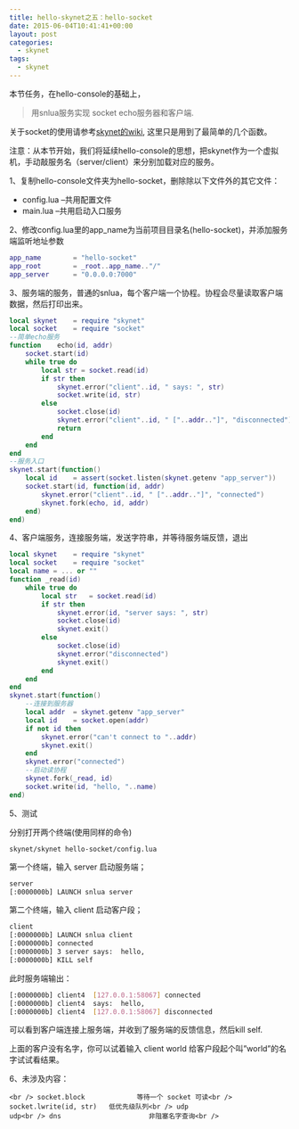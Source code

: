 ```yaml
---
title: hello-skynet之五：hello-socket
date: 2015-06-04T10:41:41+00:00
layout: post
categories:
  - skynet
tags:
  - skynet
---
```

本节任务，在hello-console的基础上，

> 用snlua服务实现 socket echo服务器和客户端.

<!--more-->

关于socket的使用请参考<a href="https://github.com/cloudwu/skynet/wiki/Socket" target="_blank">skynet的wiki</a>, 这里只是用到了最简单的几个函数。

注意：从本节开始，我们将延续hello-console的思想，把skynet作为一个虚拟机，手动敲服务名（server/client）来分别加载对应的服务。

1、复制hello-console文件夹为hello-socket，删除除以下文件外的其它文件：

  * config.lua &#8211;共用配置文件
  * main.lua &#8211;共用启动入口服务

2、修改config.lua里的app_name为当前项目目录名(hello-socket)，并添加服务端监听地址参数

```lua
app_name    	= "hello-socket"
app_root    	= _root..app_name.."/"
app_server      = "0.0.0.0:7000"
```

3、服务端的服务，普通的snlua，每个客户端一个协程。协程会尽量读取客户端数据，然后打印出来。
  
```lua
local skynet    = require "skynet"
local socket    = require "socket"
--简单echo服务
function    echo(id, addr)
	socket.start(id)
	while true do
		local str = socket.read(id)
		if str then
			skynet.error("client"..id, " says: ", str)
			socket.write(id, str)
		else
			socket.close(id)
            skynet.error("client"..id, " ["..addr.."]", "disconnected")
			return
		end
	end
end
--服务入口
skynet.start(function()
    local id    = assert(socket.listen(skynet.getenv "app_server"))
    socket.start(id, function(id, addr)
        skynet.error("client"..id, " ["..addr.."]", "connected")
        skynet.fork(echo, id, addr)
    end)
end)
```

4、客户端服务，连接服务端，发送字符串，并等待服务端反馈，退出

```lua
local skynet    = require "skynet"
local socket    = require "socket"
local name = ... or ""
function _read(id)
    while true do
        local str   = socket.read(id)
        if str then
            skynet.error(id, "server says: ", str)
            socket.close(id)
            skynet.exit()
        else
            socket.close(id)
            skynet.error("disconnected")
            skynet.exit()
        end
    end
end
skynet.start(function()
    --连接到服务器
    local addr  = skynet.getenv "app_server"
    local id    = socket.open(addr)
    if not id then
        skynet.error("can't connect to "..addr)
        skynet.exit()
    end
    skynet.error("connected")
    --启动读协程
    skynet.fork(_read, id)
    socket.write(id, "hello, "..name)
end)
```

5、测试

分别打开两个终端(使用同样的命令)
  
`skynet/skynet hello-socket/config.lua`

第一个终端，输入 server 启动服务端；
  
```bash
server
[:0000000b] LAUNCH snlua server
```

第二个终端，输入 client 启动客户段；
  
```bash
client
[:0000000b] LAUNCH snlua client
[:0000000b] connected
[:0000000b] 3 server says:  hello,
[:0000000b] KILL self
```

此时服务端输出：
  
```bash
[:0000000b] client4  [127.0.0.1:58067] connected
[:0000000b] client4  says:  hello,
[:0000000b] client4  [127.0.0.1:58067] disconnected
```

可以看到客户端连接上服务端，并收到了服务端的反馈信息，然后kill self.

上面的客户没有名字，你可以试着输入 client world 给客户段起个叫&#8221;world&#8221;的名字试试看结果。

6、未涉及内容：

`<br />
socket.block             等待一个 socket 可读<br />
socket.lwrite(id, str)   低优先级队列<br />
udp                      udp<br />
dns                      非阻塞名字查询<br />
`